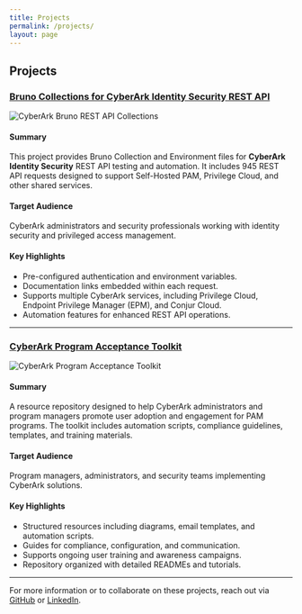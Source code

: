 ```yaml
---
title: Projects
permalink: /projects/
layout: page
---
```


## Projects

### [Bruno Collections for CyberArk Identity Security REST API](https://github.com/IAM-Jah/CyberArk-REST-API-Bruno/tree/main)

![CyberArk Bruno REST API Collections](/images/projects/bruno-collections.jpg)

#### Summary
This project provides Bruno Collection and Environment files for **CyberArk Identity Security** REST API testing and automation. It includes 945 REST API requests designed to support Self-Hosted PAM, Privilege Cloud, and other shared services.

#### Target Audience
CyberArk administrators and security professionals working with identity security and privileged access management.

#### Key Highlights
- Pre-configured authentication and environment variables.
- Documentation links embedded within each request.
- Supports multiple CyberArk services, including Privilege Cloud, Endpoint Privilege Manager (EPM), and Conjur Cloud.
- Automation features for enhanced REST API operations.

---

### [CyberArk Program Acceptance Toolkit](https://github.com/IAM-Jah/CyberArk-Program-Acceptance-Toolkit)

![CyberArk Program Acceptance Toolkit](/images/projects/pam-adoption.jpg)

#### Summary
A resource repository designed to help CyberArk administrators and program managers promote user adoption and engagement for PAM programs. The toolkit includes automation scripts, compliance guidelines, templates, and training materials.

#### Target Audience
Program managers, administrators, and security teams implementing CyberArk solutions.

#### Key Highlights
- Structured resources including diagrams, email templates, and automation scripts.
- Guides for compliance, configuration, and communication.
- Supports ongoing user training and awareness campaigns.
- Repository organized with detailed READMEs and tutorials.

---

For more information or to collaborate on these projects, reach out via [GitHub](https://github.com/IAM-Jah) or [LinkedIn](https://www.linkedin.com/in/ewhopkins/).
